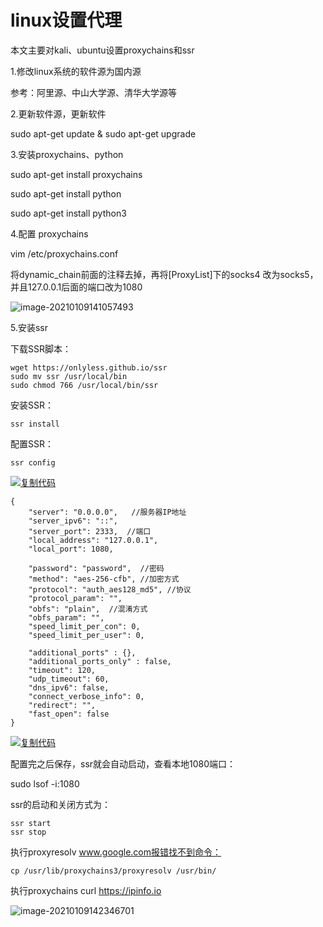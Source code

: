 # linux设置代理

本文主要对kali、ubuntu设置proxychains和ssr

1.修改linux系统的软件源为国内源

参考：阿里源、中山大学源、清华大学源等

2.更新软件源，更新软件

sudo apt-get update & sudo apt-get upgrade

3.安装proxychains、python

sudo apt-get install proxychains

sudo apt-get install python

sudo apt-get install python3

4.配置 proxychains

vim /etc/proxychains.conf

将dynamic_chain前面的注释去掉，再将[ProxyList]下的socks4 改为socks5，并且127.0.0.1后面的端口改为1080

![image-20210109141057493](C:\Users\lemon\AppData\Roaming\Typora\typora-user-images\image-20210109141057493.png)

5.安装ssr

下载SSR脚本：

```
wget https://onlyless.github.io/ssr
sudo mv ssr /usr/local/bin
sudo chmod 766 /usr/local/bin/ssr
```

安装SSR：

```
ssr install
```

配置SSR：

```
ssr config
```

[![复制代码](https://common.cnblogs.com/images/copycode.gif)](javascript:void(0);)

```
{
    "server": "0.0.0.0",   //服务器IP地址
    "server_ipv6": "::",
    "server_port": 2333,  //端口
    "local_address": "127.0.0.1", 
    "local_port": 1080,

    "password": "password",  //密码
    "method": "aes-256-cfb", //加密方式
    "protocol": "auth_aes128_md5", //协议
    "protocol_param": "",
    "obfs": "plain",  //混淆方式
    "obfs_param": "",
    "speed_limit_per_con": 0,
    "speed_limit_per_user": 0,

    "additional_ports" : {}, 
    "additional_ports_only" : false, 
    "timeout": 120,
    "udp_timeout": 60,
    "dns_ipv6": false,
    "connect_verbose_info": 0,
    "redirect": "",
    "fast_open": false
}
```

[![复制代码](https://common.cnblogs.com/images/copycode.gif)](javascript:void(0);)

配置完之后保存，ssr就会自动启动，查看本地1080端口：

sudo lsof -i:1080

ssr的启动和关闭方式为：

```
ssr start
ssr stop
```

执行proxyresolv www.google.com报错找不到命令：

```
cp /usr/lib/proxychains3/proxyresolv /usr/bin/
```

执行proxychains curl https://ipinfo.io

![image-20210109142346701](C:\Users\lemon\AppData\Roaming\Typora\typora-user-images\image-20210109142346701.png)

